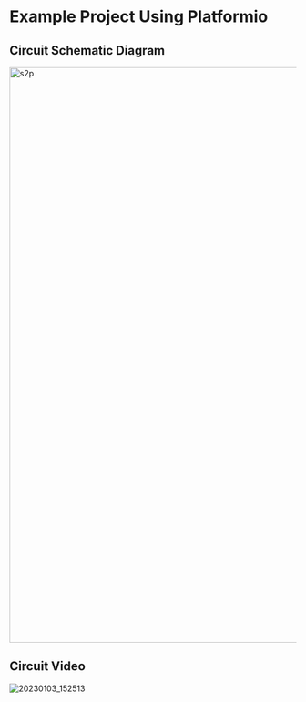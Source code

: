# Example Project Using Platformio

## Circuit Schematic Diagram
<img width="1011" alt="s2p" src="https://user-images.githubusercontent.com/391431/210292345-b71eb918-c271-4013-a57b-4db1757a4b7c.png">

## Circuit Video

![20230103_152513](https://user-images.githubusercontent.com/391431/210292869-a922c61a-1a13-4253-8858-8efecf1e37eb.gif)
